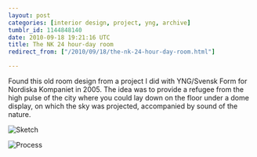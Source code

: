 ```yaml
---
layout: post
categories: [interior design, project, yng, archive]
tumblr_id: 1144848140  
date: 2010-09-18 19:21:16 UTC
title: The NK 24 hour-day room
redirect_from: ["/2010/09/18/the-nk-24-hour-day-room.html"]

---
```


Found this old room design from a project I did with YNG/Svensk Form for Nordiska Kompaniet in 2005. The idea was to provide a refugee from the high pulse of the city where you could lay down on the floor under a dome display, on which the sky was projected, accompanied by sound of the nature.

![Sketch](//farm5.static.flickr.com/4153/5001790378_a98f792073_z.jpg)

![Process](//farm5.static.flickr.com/4148/5001829918_9cbe7d6c76_z.jpg)